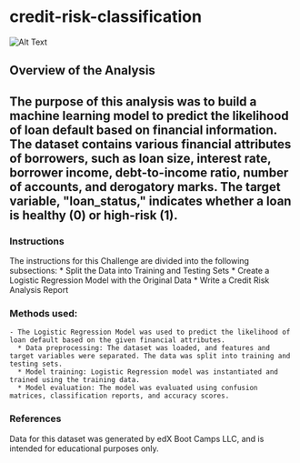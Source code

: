 # credit-risk-classification

![Alt Text](./LGR-model.png)

## Overview of the Analysis
The purpose of this analysis was to build a machine learning model to predict the likelihood of loan default based on financial information. The dataset contains various financial attributes of borrowers, such as loan size, interest rate, borrower income, debt-to-income ratio, number of accounts, and derogatory marks. The target variable, "loan_status," indicates whether a loan is healthy (0) or high-risk (1).
------------------------------------------------------------------------------------------------------------------------------------------

### Instructions
The instructions for this Challenge are divided into the following subsections:
     * Split the Data into Training and Testing Sets
     * Create a Logistic Regression Model with the Original Data
     * Write a Credit Risk Analysis Report

### Methods used:
    - The Logistic Regression Model was used to predict the likelihood of loan default based on the given financial attributes.
      * Data preprocessing: The dataset was loaded, and features and target variables were separated. The data was split into training and testing sets.
      * Model training: Logistic Regression model was instantiated and trained using the training data.
      * Model evaluation: The model was evaluated using confusion matrices, classification reports, and accuracy scores.

### References
Data for this dataset was generated by edX Boot Camps LLC, and is intended for educational purposes only.